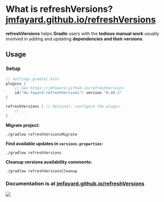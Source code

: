 # What is refreshVersions? [jmfayard.github.io/refreshVersions](https://jmfayard.github.io/refreshVersions/)

**refreshVersions** helps **Gradle** users with the **tedious manual work** usually involved in adding and updating **dependencies and their versions**.

## Usage

### Setup

```kotlin
// settings.gradle(.kts)
plugins {
    // See https://jmfayard.github.io/refreshVersions
    id("de.fayard.refreshVersions") version "0.40.2"
}

refreshVersions { // Optional: configure the plugin
    // ...
}
```

**Migrate project:**

`./gradlew refreshVersionsMigrate`

**Find available updates in `versions.properties`:**

`./gradlew refreshVersions`

**Cleanup versions availability comments:**

`./gradlew refreshVersionsCleanup`

### Documentation is at [jmfayard.github.io/refreshVersions](https://jmfayard.github.io/refreshVersions/)

[![](https://raw.githubusercontent.com/jmfayard/refreshVersions/main/docs/img/screencast.png)](http://www.youtube.com/watch?v=VhYERonB8co "Gradle refreshVersions")
